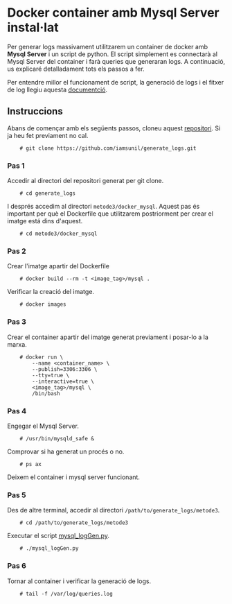 # Docker container amb Mysql Server instal·lat  
Per generar logs massivament utilitzarem un container de docker amb **Mysql Server** i un script de python. El script simplement es connectarà al Mysql Server del container i farà queries que generaran logs. A continuació, us explicaré detalladament tots els passos a fer.  

Per entendre millor el funcionament de script, la generació de logs i el fitxer de log llegiu aquesta [documentció](docker_mysql/README.md).  

## Instruccions 
Abans de començar amb els següents passos, cloneu aquest [repositori](https://github.com/iamsunil/generate_logs.git). Si ja heu fet previament no cal.  
    
		# git clone https://github.com/iamsunil/generate_logs.git  

### Pas 1  
Accedir al directori del repositori generat per git clone.  
  
		# cd generate_logs  
I després accedim al directori `metode3/docker_mysql`. Aquest pas és important per què el Dockerfile que utilitzarem postriorment per crear el imatge está dins d'aquest.  

		# cd metode3/docker_mysql  

### Pas 2  
Crear l'imatge apartir del Dockerfile 

		# docker build --rm -t <image_tag>/mysql .
Verificar la creació del imatge.  

		# docker images
### Pas 3  
Crear el container apartir del imatge generat previament i posar-lo a la marxa.  

		# docker run \
			--name <container_name> \
			--publish=3306:3306 \
			--tty=true \
			--interactive=true \
			<image_tag>/mysql \
			/bin/bash  
### Pas 4  
Engegar el Mysql Server. 
		
		# /usr/bin/mysqld_safe &  
Comprovar si ha generat un procés o no.

		# ps ax  
Deixem el container i mysql server funcionant.    
### Pas 5  
Des de altre terminal, accedir al directori `/path/to/generate_logs/metode3`.  

		# cd /path/to/generate_logs/metode3  
		
Executar el script [mysql_logGen.py](mysql_logGen.py).  

		# ./mysql_logGen.py   
### Pas 6  
Tornar al container i verificar la generació de logs.  

		# tail -f /var/log/queries.log   

